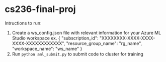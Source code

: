 # cs236-final-proj

Intructions to run:

1. Create a ws_config.json file with relevant information for your Azure ML Studio workspace
   ex.
   {
    "subscription_id": "XXXXXXXX-XXXX-XXXX-XXXX-XXXXXXXXXXXX",
    "resource_group_name": "rg_name",
    "workspace_name": "ws_name"
   }
3. Run `python aml_submit.py` to submit code to cluster for training
